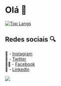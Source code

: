 # Olá 👋

[![Top Langs](https://github-readme-stats.vercel.app/api/top-langs/?username=LeomarLinhares&layout=compact)](https://github.com/LeomarLinhares/github-readme-stats)
## Redes sociais :mag:

 📸 - [Instagram](http://instagram.com/leomarlinhares)<br>
 🐤 - [Twitter](http://twitter.com/leomarlinhares)<br>
 👍🏼 - [Facebook](http://facebook.com/leomarlinhares)<br>
 👥 - [LinkedIn](https://www.linkedin.com/in/leomarlinhares)
 
![](https://komarev.com/ghpvc/?username=LeomarLinhares&style=flat-square&color=blueviolet)
